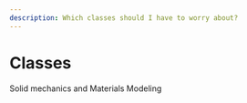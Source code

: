 ```yaml
---
description: Which classes should I have to worry about?
---
```


# Classes

Solid mechanics and Materials Modeling

